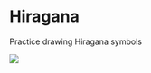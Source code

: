 # Hiragana
Practice drawing Hiragana symbols

![](https://cloud.githubusercontent.com/assets/10274826/8924109/3c4e3880-34bf-11e5-8b04-c9150aa37110.gif)
